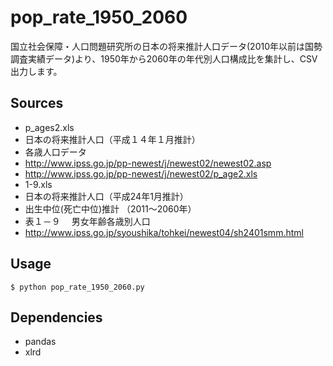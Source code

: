 # pop_rate_1950_2060
国立社会保障・人口問題研究所の日本の将来推計人口データ(2010年以前は国勢調査実績データ)より、1950年から2060年の年代別人口構成比を集計し、CSV出力します。
## Sources
- p_ages2.xls
 - 日本の将来推計人口（平成１４年１月推計）
 - 各歳人口データ
 - http://www.ipss.go.jp/pp-newest/j/newest02/newest02.asp
 - http://www.ipss.go.jp/pp-newest/j/newest02/p_age2.xls
- 1-9.xls
 - 日本の将来推計人口（平成24年1月推計）
 - 出生中位(死亡中位)推計 （2011～2060年）
 - 表１－９ 　男女年齢各歳別人口
 - http://www.ipss.go.jp/syoushika/tohkei/newest04/sh2401smm.html

## Usage
    $ python pop_rate_1950_2060.py

## Dependencies
- pandas
- xlrd
